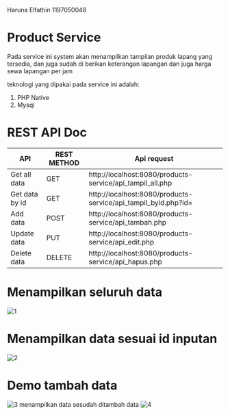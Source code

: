 Haruna Elfathin
1197050048

# Product Service
Pada service ini system akan menampilkan tampilan produk lapang yang tersedia, dan juga sudah di berikan keterangan lapangan dan juga harga sewa lapangan per jam

teknologi yang dipakai pada service ini adalah:

1. PHP Native
2. Mysql

# REST API Doc
| API            | REST METHOD   | Api request |
| -------------  | ------------- | -------------|
| Get all data   | GET | http://localhost:8080/products-service/api_tampil_all.php  | 
| Get data by id | GET | http://localhost:8080/products-service/api_tampil_byid.php?id=  |
| Add data       | POST | http://localhost:8080/products-service/api_tambah.php  |
| Update data    | PUT | http://localhost:8080/products-service/api_edit.php  |
| Delete data    | DELETE | http://localhost:8080/products-service/api_hapus.php  |

# Menampilkan seluruh data
![1](https://user-images.githubusercontent.com/85150506/198873719-f9f274de-26ff-49c6-a554-74f387d4d072.png)

# Menampilkan data sesuai id inputan
![2](https://user-images.githubusercontent.com/85150506/198874195-3e647055-4818-4cf1-a14c-cf22d2067261.png)

# Demo tambah data
![3](https://user-images.githubusercontent.com/85150506/198874486-ba060bc2-47cb-4042-98c3-ce00f95c367d.png)
menampilkan data sesudah ditambah data
![4](https://user-images.githubusercontent.com/85150506/198874561-ba96021b-5f4c-4f95-b1f8-24214ec5561c.png)
